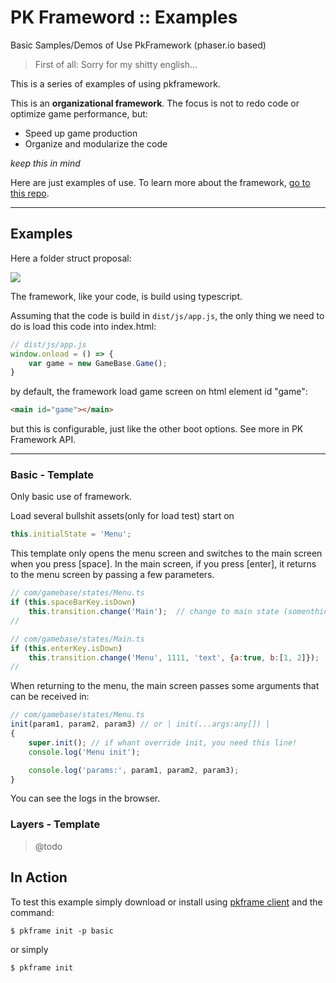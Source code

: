 # PK Frameword :: Examples
Basic Samples/Demos of Use PkFramework (phaser.io based)

>First of all: Sorry for my shitty english...

This is a series of examples of using pkframework.

This is an **organizational framework**. The focus is not to redo code or optimize game performance, but:

- Speed up game production
- Organize and modularize the code

*keep this in mind*

Here are just examples of use. To learn more about the framework, [go to this repo](https://github.com/pe77/pkframeword).

----------

## Examples

Here a folder struct proposal:

![](http://i.imgur.com/0MrwQw6.png)


The framework, like your code, is build using typescript. 

Assuming that the code is build in ``dist/js/app.js``, the only thing we need to do is load this code into index.html:

```javascript
// dist/js/app.js
window.onload = () => {
    var game = new GameBase.Game();
}
```

by default, the framework load game screen on html element id "game":

```html
<main id="game"></main>
```

but this is configurable, just like the other boot options. See more in PK Framework API.

---------

### Basic - Template

Only basic use of framework. 

Load several bullshit assets(only for load test) start on
```typescript
this.initialState = 'Menu';
```

This template only opens the menu screen and switches to the main screen when you press [space]. In the main screen, if you press [enter], it returns to the menu screen by passing a few parameters.

```javascript
// com/gamebase/states/Menu.ts
if (this.spaceBarKey.isDown)
    this.transition.change('Main');  // change to main state (somenthing like game first stage or options state)
//
```

```javascript
// com/gamebase/states/Main.ts
if (this.enterKey.isDown)
    this.transition.change('Menu', 1111, 'text', {a:true, b:[1, 2]});  // return with some foo/bar args
//
```

When returning to the menu, the main screen passes some arguments that can be received in:
```javascript
// com/gamebase/states/Menu.ts
init(param1, param2, param3) // or | init(...args:any[]) |
{
    super.init(); // if whant override init, you need this line!
    console.log('Menu init');

    console.log('params:', param1, param2, param3);
}
```

You can see the logs in the browser.

### Layers - Template

> @todo

In Action
--------

To test this example simply download or install using [pkframe client](https://github.com/pe77/pkframework-cli) and the command:
```bin
$ pkframe init -p basic
```
or simply
```bin
$ pkframe init
```



